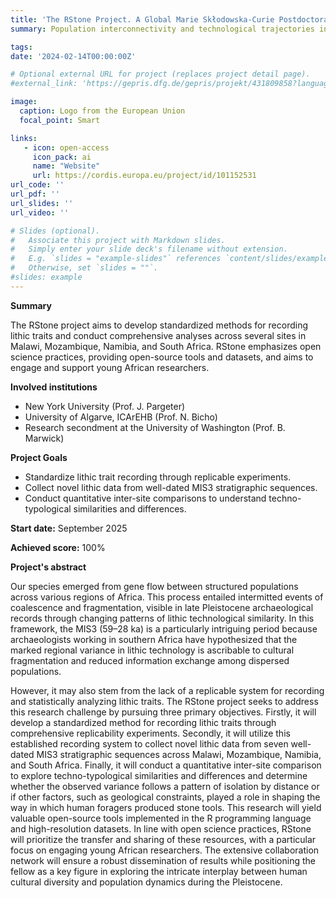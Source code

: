 ```yaml
---
title: 'The RStone Project. A Global Marie Skłodowska-Curie Postdoctoral Fellowship'
summary: Population interconnectivity and technological trajectories in southern Africa during the MIS3 through replicable lithic analysis

tags:
date: '2024-02-14T00:00:00Z'

# Optional external URL for project (replaces project detail page).
#external_link: 'https://gepris.dfg.de/gepris/projekt/431809858?language=en'

image:
  caption: Logo from the European Union
  focal_point: Smart

links:
   - icon: open-access
     icon_pack: ai
     name: "Website"
     url: https://cordis.europa.eu/project/id/101152531
url_code: ''
url_pdf: ''
url_slides: ''
url_video: ''

# Slides (optional).
#   Associate this project with Markdown slides.
#   Simply enter your slide deck's filename without extension.
#   E.g. `slides = "example-slides"` references `content/slides/example-slides.md`.
#   Otherwise, set `slides = ""`.
#slides: example
---
```


**Summary**

The RStone project aims to develop standardized methods for recording lithic traits and conduct comprehensive analyses across several sites in Malawi, Mozambique, Namibia, and South Africa. RStone emphasizes open science practices, providing open-source tools and datasets, and aims to engage and support young African researchers.


**Involved institutions**
- New York University (Prof. J. Pargeter)
- University of Algarve, ICArEHB (Prof. N. Bicho)
- Research secondment at the University of Washington (Prof. B. Marwick)


**Project Goals**
- Standardize lithic trait recording through replicable experiments.
- Collect novel lithic data from well-dated MIS3 stratigraphic sequences.
- Conduct quantitative inter-site comparisons to understand techno-typological similarities and differences.


**Start date:** September 2025

**Achieved score:** 100%


**Project's abstract**

Our species emerged from gene flow between structured populations across various regions of Africa. This process entailed intermitted events of
coalescence and fragmentation, visible in late Pleistocene archaeological records through changing patterns of lithic technological similarity. In this framework, the MIS3 (59–28 ka) is a particularly intriguing period because archaeologists working in southern Africa have hypothesized that the marked regional variance in lithic technology is ascribable to cultural fragmentation and reduced information exchange among dispersed populations.

However, it may also stem from the lack of a replicable system for recording and statistically analyzing lithic traits. The RStone project seeks to address this research challenge by pursuing three primary objectives. Firstly, it will develop a standardized method for recording lithic traits through comprehensive replicability experiments. Secondly, it will utilize this established recording system to collect novel lithic data from seven well-dated MIS3 stratigraphic sequences across Malawi, Mozambique, Namibia, and South Africa. Finally, it will conduct a quantitative inter-site comparison to explore techno-typological similarities and differences and determine whether the observed variance follows a pattern of isolation by distance or if other factors, such as geological constraints, played a role in shaping the way in which human foragers produced stone tools. This research will yield valuable open-source tools implemented in the R programming language and high-resolution datasets. In line with open science practices, RStone will prioritize the transfer and sharing of these resources, with a particular focus on engaging young African researchers. The extensive collaboration network will ensure a robust dissemination of results while positioning the fellow as a key figure in exploring the intricate interplay between human cultural diversity and population dynamics during the Pleistocene.
